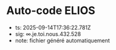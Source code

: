 # Auto-code ELIOS
- ts: 2025-09-14T17:36:22.781Z
- sig: ∞.je.toi.nous.432.528
- note: fichier généré automatiquement